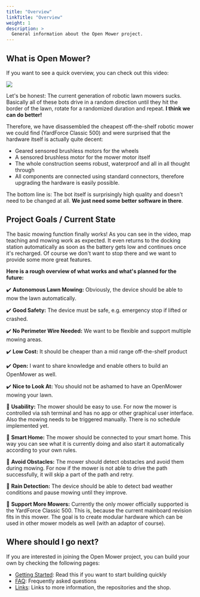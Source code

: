 ```yaml
---
title: "Overview"
linkTitle: "Overview"
weight: 1
description: >
  General information about the Open Mower project.
---
```






## What is Open Mower?

If you want to see a quick overview, you can check out this video:

<a href="https://www.youtube.com/watch?v=BSF04i3zNGw" target="_blank"><img src="https://user-images.githubusercontent.com/2864655/161540069-f4263fa7-a47b-49d2-a7bc-d1cdc3a47704.jpg" /></a>



Let's be honest: The current generation of robotic lawn mowers sucks. Basically all of these bots drive in a random direction until they hit the border of the lawn, rotate for a randomized duration and repeat. **I think we can do better!**


Therefore, we have disassembled the cheapest off-the-shelf robotic mower  we could find (YardForce Classic 500) and were surprised that the hardware itself is actually quite decent:
- Geared sensored brushless motors for the wheels
- A sensored brushless motor for the mower motor itself
- The whole construction seems robust, waterproof and all in all thought through
- All components are connected using standard connectors, therefore upgrading the hardware is easily possible.

The bottom line is: The bot itself is surprisingly high quality and doesn't need to be changed at all. **We just need some better software in there**.


## Project Goals / Current State

The basic mowing function finally works! As you can see in the video, map teaching and mowing work as expected. It even returns to the docking station automatically as soon as the battery gets low and continues once it's recharged.  Of course we don't want to stop there and we want to provide some more great features.

**Here is a rough overview of what works and what's planned for the future:**

:heavy_check_mark: **Autonomous Lawn Mowing:** Obviously, the device should be able to mow the lawn automatically.

:heavy_check_mark: **Good Safety:** The device must be safe, e.g. emergency stop if lifted or crashed.

:heavy_check_mark: **No Perimeter Wire Needed:** We want to be flexible and support multiple mowing areas.

:heavy_check_mark: **Low Cost:** It should be cheaper than a mid range off-the-shelf product

:heavy_check_mark: **Open:** I want to share knowledge and enable others to build an OpenMower as well.

:heavy_check_mark: **Nice to Look At:** You should not be ashamed to have an OpenMower mowing your lawn.

:wrench: **Usability:** The mower should be easy to use. For now the mower is controlled via ssh terminal and has no app or other graphical user interface. Also the mowing needs to be triggered manually. There is no schedule implemented yet.

:wrench: **Smart Home:** The mower should be connected to your smart home. This way you can see what it is currently doing and also start it automatically according to your own rules.

:wrench: **Avoid Obstacles:** The mower should detect obstacles and avoid them during mowing. For now if the mower is not able to drive the path successfully, it will skip a part of the path and retry.

:wrench: **Rain Detection:** The device should be able to detect bad weather conditions and pause mowing until they improve.

:wrench: **Support More Mowers:** Currently the only mower officially supported is the YardForce Classic 500. This is, because the current mainboard revision fits in this mower. The goal is to create modular hardware which can be used in other mower models as well (with an adaptor of course).



## Where should I go next?

If you are interested in joining the Open Mower project, you can build your own by checking the following pages:
* [Getting Started](/docs/getting-started/): Read this if you want to start building quickly
* [FAQ](/faq/): Frequently asked questions
* [Links](/links): Links to more information, the repositories and the shop.
